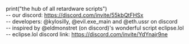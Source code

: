 print("the hub of all retardware scripts") <br>
-- our discord: https://discord.com/invite/55kbQtFHSx <br>
-- developers: @kylosilly, @evil.exe_main and @eth.ussr on discord <br>
-- inspired by @eldmonstret (on discord)'s wonderful script eclipse.lol <br>
-- eclipse.lol discord link: https://discord.com/invite/YdYnajr9ne <br>

